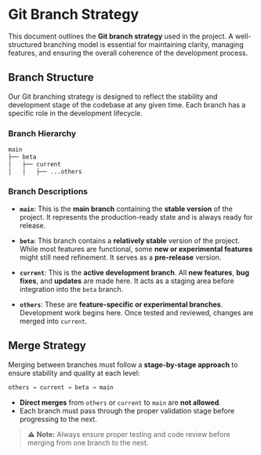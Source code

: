 # Git Branch Strategy

This document outlines the **Git branch strategy** used in the project. A well-structured branching model is essential for maintaining clarity, managing features, and ensuring the overall coherence of the development process.

## Branch Structure

Our Git branching strategy is designed to reflect the stability and development stage of the codebase at any given time. Each branch has a specific role in the development lifecycle.

### Branch Hierarchy

```txt
main
├── beta
│   ├── current
│   │   ├── ...others
```

### Branch Descriptions

* **`main`**:
  This is the **main branch** containing the **stable version** of the project. It represents the production-ready state and is always ready for release.

* **`beta`**:
  This branch contains a **relatively stable** version of the project. While most features are functional, some **new or experimental features** might still need refinement. It serves as a **pre-release** version.

* **`current`**:
  This is the **active development branch**. All **new features**, **bug fixes**, and **updates** are made here. It acts as a staging area before integration into the `beta` branch.

* **`others`**:
  These are **feature-specific or experimental branches**. Development work begins here. Once tested and reviewed, changes are merged into `current`.

## Merge Strategy

Merging between branches must follow a **stage-by-stage approach** to ensure stability and quality at each level:

```txt
others → current → beta → main
```

* **Direct merges** from `others` or `current` to `main` are **not allowed**.
* Each branch must pass through the proper validation stage before progressing to the next.

> ⚠️ **Note:** Always ensure proper testing and code review before merging from one branch to the next.
